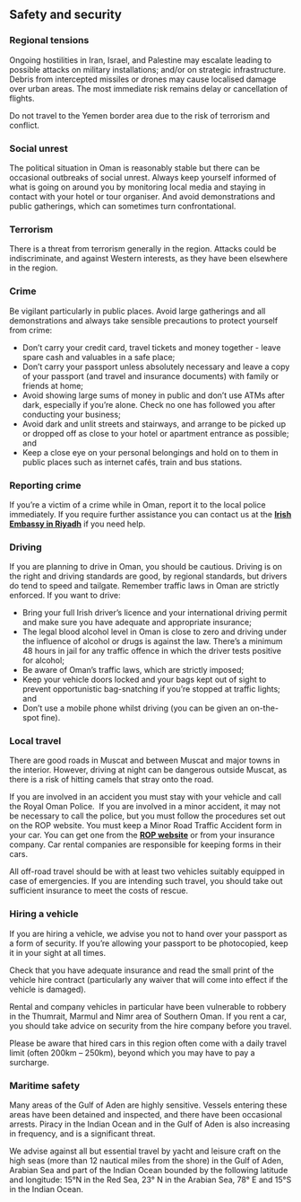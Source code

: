 ## Safety and security

### Regional tensions

Ongoing hostilities in Iran, Israel, and Palestine may escalate leading to possible attacks on military installations; and/or on strategic infrastructure. Debris from intercepted missiles or drones may cause localised damage over urban areas. The most immediate risk remains delay or cancellation of flights.

Do not travel to the Yemen border area due to the risk of terrorism and conflict.

### **Social unrest**

The political situation in Oman is reasonably stable but there can be occasional outbreaks of social unrest. Always keep yourself informed of what is going on around you by monitoring local media and staying in contact with your hotel or tour organiser. And avoid demonstrations and public gatherings, which can sometimes turn confrontational.

### **Terrorism**

There is a threat from terrorism generally in the region. Attacks could be indiscriminate, and against Western interests, as they have been elsewhere in the region.

### **Crime**

Be vigilant particularly in public places. Avoid large gatherings and all demonstrations and always take sensible precautions to protect yourself from crime:

* Don’t carry your credit card, travel tickets and money together - leave spare cash and valuables in a safe place;
* Don’t carry your passport unless absolutely necessary and leave a copy of your passport (and travel and insurance documents) with family or friends at home;
* Avoid showing large sums of money in public and don’t use ATMs after dark, especially if you’re alone. Check no one has followed you after conducting your business;
* Avoid dark and unlit streets and stairways, and arrange to be picked up or dropped off as close to your hotel or apartment entrance as possible; and
* Keep a close eye on your personal belongings and hold on to them in public places such as internet cafés, train and bus stations.

### **Reporting crime**

If you’re a victim of a crime while in Oman, report it to the local police immediately. If you require further assistance you can contact us at the [**Irish Embassy in Riyadh**](/en/saudiarabia/riyadh/) if you need help.

### **Driving**

If you are planning to drive in Oman, you should be cautious. Driving is on the right and driving standards are good, by regional standards, but drivers do tend to speed and tailgate. Remember traffic laws in Oman are strictly enforced. If you want to drive:

* Bring your full Irish driver’s licence and your international driving permit and make sure you have adequate and appropriate insurance;
* The legal blood alcohol level in Oman is close to zero and driving under the influence of alcohol or drugs is against the law. There’s a minimum 48 hours in jail for any traffic offence in which the driver tests positive for alcohol;
* Be aware of Oman’s traffic laws, which are strictly imposed;
* Keep your vehicle doors locked and your bags kept out of sight to prevent opportunistic bag-snatching if you’re stopped at traffic lights; and
* Don’t use a mobile phone whilst driving (you can be given an on-the-spot fine).

### **Local travel**

There are good roads in Muscat and between Muscat and major towns in the interior. However, driving at night can be dangerous outside Muscat, as there is a risk of hitting camels that stray onto the road.

If you are involved in an accident you must stay with your vehicle and call the Royal Oman Police.  If you are involved in a minor accident, it may not be necessary to call the police, but you must follow the procedures set out on the ROP website. You must keep a Minor Road Traffic Accident form in your car. You can get one from the [**ROP website**](http://www.rop.gov.om/) or from your insurance company. Car rental companies are responsible for keeping forms in their cars.

All off-road travel should be with at least two vehicles suitably equipped in case of emergencies. If you are intending such travel, you should take out sufficient insurance to meet the costs of rescue.

### **Hiring a vehicle**

If you are hiring a vehicle, we advise you not to hand over your passport as a form of security. If you’re allowing your passport to be photocopied, keep it in your sight at all times.

Check that you have adequate insurance and read the small print of the vehicle hire contract (particularly any waiver that will come into effect if the vehicle is damaged).

Rental and company vehicles in particular have been vulnerable to robbery in the Thumrait, Marmul and Nimr area of Southern Oman. If you rent a car, you should take advice on security from the hire company before you travel.

Please be aware that hired cars in this region often come with a daily travel limit (often 200km – 250km), beyond which you may have to pay a surcharge.

### **Maritime safety**

Many areas of the Gulf of Aden are highly sensitive. Vessels entering these areas have been detained and inspected, and there have been occasional arrests. Piracy in the Indian Ocean and in the Gulf of Aden is also increasing in frequency, and is a significant threat.

We advise against all but essential travel by yacht and leisure craft on the high seas (more than 12 nautical miles from the shore) in the Gulf of Aden, Arabian Sea and part of the Indian Ocean bounded by the following latitude and longitude: 15°N in the Red Sea, 23° N in the Arabian Sea, 78° E and 15°S in the Indian Ocean.